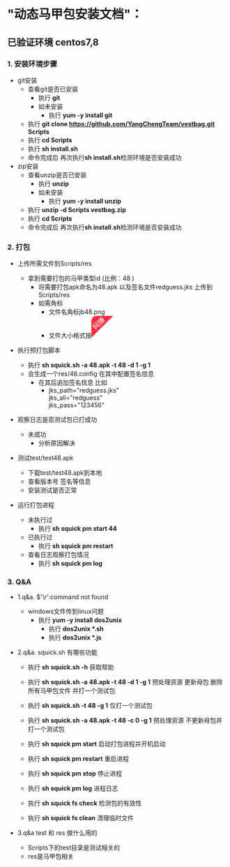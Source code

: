 #  "动态马甲包安装文档"：

##  已验证环境 centos7,8

### 1. 安装环境步骤

-  git安装
    - 查看git是否已安装
      - 执行 **git**
       - 如未安装
         - 执行 **yum -y install git**
    - 执行 **git clone https://github.com/YangChengTeam/vestbag.git Scripts**
    - 执行 **cd  Scripts**
    - 执行 **sh install.sh**
    - 命令完成后  再次执行**sh install.sh**检测环境是否安装成功
- zip安装
    - 查看unzip是否已安装
       - 执行 **unzip**
       - 如未安装
         - 执行 **yum -y install unzip**
    - 执行 **unzip -d Scripts vestbag.zip**
    - 执行 **cd  Scripts**
    - 命令完成后  再次执行**sh install.sh**检测环境是否安装成功

### 2. 打包
- 上传所需文件到Scripts/res
    - 拿到需要打包的马甲类型id (比例：48 )
        - 将需要打包apk命名为48.apk 以及签名文件redguess.jks  上传到Scripts/res
        - 如需角标 
            - 文件名角标jb48.png 
            - 文件大小格式按![jb.png](res/jb.png)
- 执行预打包脚本
    - 执行 **sh squick.sh -a 48.apk -t 48 -d 1 -g 1**
    - 会生成一个res/48.config 在其中配置签名信息
        - 在其后追加签名信息 比如
           - jks_path="redguess.jks"<br/>
             jks_ali="redguess"<br/>
             jks_pass="123456"<br/>

- 观察日志是否测试包已打成功
   - 未成功
      - 分析原因解决
- 测试test/test48.apk
   - 下载test/test48.apk到本地
   - 查看版本号 签名等信息
   - 安装测试是否正常
- 运行打包进程
    - 未执行过
      - 执行 **sh squick pm start 44**
    - 已执行过
      - 执行 **sh squick pm restart**
    - 查看日志观察打包情况
      - 执行 **sh squick pm log**    
### 3. Q&A

- 1.q&a. $'\r':command not found
    - windows文件传到linux问题
      - 执行 **yum -y install dos2unix**
         - 执行 **dos2unix \*.sh**
         - 执行 **dos2unix \*.js**

- 2.q&a. squick.sh 有哪些功能
   - 执行 **sh squick.sh -h** 获取帮助
   - 执行 **sh squick.sh -a 48.apk -t 48 -d 1 -g 1** 预处理资源 更新母包 删除所有马甲包文件 并打一个测试包
   - 执行 **sh squick.sh -t 48 -g 1**  仅打一个测试包
   - 执行 **sh squick.sh -a 48.apk -t 48 -c 0 -g 1** 预处理资源 不更新母包并打一个测试包

   - 执行 **sh squick pm start**    启动打包进程并开机启动
   - 执行 **sh squick pm restart**  重启进程
   - 执行 **sh squick pm stop**  停止进程
   - 执行 **sh squick pm log**  进程日志

   - 执行 **sh squick fs check**  检测包的有效性
   - 执行 **sh squick fs clean**  清理临时文件

- 3.q&a test 和 res 做什么用的
   - Scripts下的test目录是测试相关的
   - res是马甲包相关





        
  


